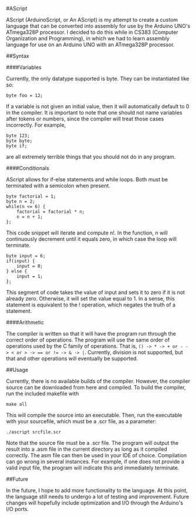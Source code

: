 #AScript

AScript (ArduinoScript, or An AScript) is my attempt to create a custom language that can be converted into assembly for use by the Arduino UNO's ATmega328P processor. I decided to do this while in CS383 (Computer Organization and Programming), in which we had to learn assembly language for use on an Arduino UNO with an ATmega328P processor.

##Syntax

####Variables

Currently, the only datatype supported is byte. They can be instantiated like so:

```
byte foo = 12;
```

If a variable is not given an initial value, then it will automatically default to 0 in the compiler. It is important to note that one should not name variables after tokens or numbers, since the compiler will treat those cases incorrectly. For example,

```
byte 123;
byte byte;
byte if;
```

are all extremely terrible things that you should not do in any program.

####Conditionals

AScript allows for if-else statements and while loops. Both must be terminated with a semicolon when present.

```
byte factorial = 1;
byte n = 2;
while(n <= 6) {
    factorial = factorial * n;
    n = n + 1;
};
```

This code snippet will iterate and compute n!. In the function, n will continuously decrement until it equals zero, in which case the loop will terminate.

```
byte input = 6;
if(input) {
    input = 0;
} else {
    input = 1;
};
```

This segment of code takes the value of input and sets it to zero if it is not already zero. Otherwise, it will set the value equal to 1. In a sense, this statement is equivalent to the ! operation, which negates the truth of a statement.

####Arithmetic

The compiler is written so that it will have the program run through the correct order of operations. The program will use the same order of operations used by the C family of operations. That is, ```() -> * -> + or - -> < or > -> == or != -> & -> |```. Currently, division is not supported, but that and other operations will eventually be supported.

##Usage

Currently, there is no available builds of the compiler. However, the compiler source can be downloaded from here and compiled. To build the compiler, run the included makefile with 

```
make all
```

This will compile the source into an executable. Then, run the executable with your sourcefile, which must be a .scr file, as a parameter:

```
./ascript srcfile.scr
```

Note that the source file must be a .scr file. The program will output the result into a .asm file in the current directory as long as it compiled correctly. The asm file can then be used in your IDE of choice. Compilation can go wrong in several instances. For example, if one does not provide a valid input file, the program will indicate this and immediately terminate.

##Future

In the future, I hope to add more functionality to the language. At this point, the language still needs to undergo a lot of testing and improvement. Future changes will hopefully include optimization and I/O through the Arduino's I/O ports.

